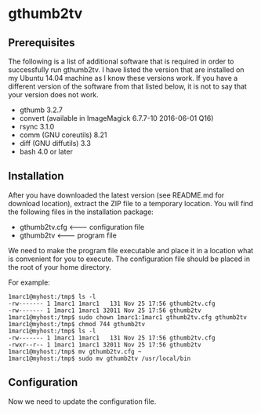 # gthumb2tv
## Prerequisites
The following is a list of additional software that is required in order to successfully run gthumb2tv. I have listed the version that are installed on my Ubuntu 14.04 machine as I know these versions work. If you have a different version of the software from that listed below, it is not to say that your version does not work.
* gthumb 3.2.7
* convert (available in ImageMagick 6.7.7-10 2016-06-01 Q16)
* rsync 3.1.0
* comm (GNU coreutils) 8.21
* diff (GNU diffutils) 3.3
* bash 4.0 or later

## Installation
After you have downloaded the latest version (see README.md for download location), extract the ZIP file to a temporary location. You will find the following files in the installation package:
* gthumb2tv.cfg   <--- configuration file
* gthumb2tv       <--- program file

We need to make the program file executable and place it in a location what is convenient for you to execute. The configuration file should be placed in the root of your home directory.

For example:
~~~~
1marc1@myhost:/tmp$ ls -l
-rw------- 1 1marc1 1marc1   131 Nov 25 17:56 gthumb2tv.cfg
-rw------- 1 1marc1 1marc1 32011 Nov 25 17:56 gthumb2tv
1marc1@myhost:/tmp$ sudo chown 1marc1:1marc1 gthumb2tv.cfg gthumb2tv
1marc1@myhost:/tmp$ chmod 744 gthumb2tv
1marc1@myhost:/tmp$ ls -l
-rw------- 1 1marc1 1marc1   131 Nov 25 17:56 gthumb2tv.cfg
-rwxr--r-- 1 1marc1 1marc1 32011 Nov 25 17:56 gthumb2tv
1marc1@myhost:/tmp$ mv gthumb2tv.cfg ~
1marc1@myhost:/tmp$ sudo mv gthumb2tv /usr/local/bin
~~~~

## Configuration
Now we need to update the configuration file.
